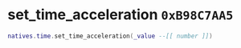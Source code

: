 # set_time_acceleration `0xB98C7AA5`

```lua
natives.time.set_time_acceleration(_value --[[ number ]])
```